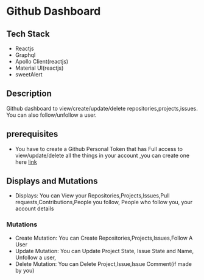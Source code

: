 # Github Dashboard

## Tech Stack
* Reactjs
* Graphql
* Apollo Client(reactjs)
* Material UI(reactjs)
* sweetAlert

## Description
Github dashboard to view/create/update/delete repositories,projects,issues. You can also follow/unfollow a user.

## prerequisites
* You have to create a Github Personal Token that has Full access to view/update/delete all the things in your account
,you can create one here [link](https://github.com/settings/tokens)

## Displays and Mutations
* Displays: You can View your Repositories,Projects,Issues,Pull requests,Contributions,People you follow, People who follow you, your account details

### Mutations
* Create Mutation: You can Create Repositories,Projects,Issues,Follow A User
* Update Mutation: You can Update Project State, Issue State and Name, Unfollow a user,
* Delete Mutation: You can Delete Project,Issue,Issue Comment(if made by you)

